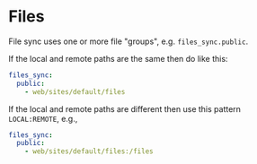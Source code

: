 # Files

File sync uses one or more file "groups", e.g. `files_sync.public`.

If the local and remote paths are the same then do like this:

```yaml
files_sync:
  public:
    - web/sites/default/files
```

If the local and remote paths are different then use this pattern `LOCAL:REMOTE`, e.g.,

```yaml
files_sync:
  public:
    - web/sites/default/files:/files
```
